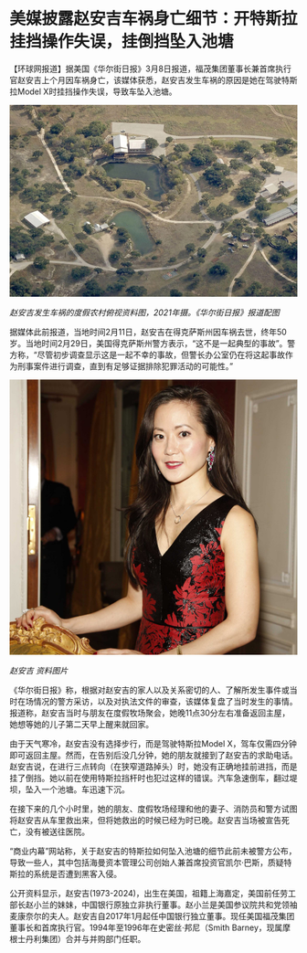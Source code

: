 # 美媒披露赵安吉车祸身亡细节：开特斯拉挂挡操作失误，挂倒挡坠入池塘

【环球网报道】据美国《华尔街日报》3月8日报道，福茂集团董事长兼首席执行官赵安吉上个月因车祸身亡，该媒体获悉，赵安吉发生车祸的原因是她在驾驶特斯拉Model
X时挂挡操作失误，导致车坠入池塘。

![56d100e98202656b4877a52bce7264c4.jpg](https://raw.githubusercontent.com/qqhsx/qqnews_image/main/2024/03/09/美媒披露赵安吉车祸身亡细节：开特斯拉挂挡操作失误，挂倒挡坠入池塘/56d100e98202656b4877a52bce7264c4.jpg)

_赵安吉发生车祸的度假农村俯视资料图，2021年摄。《华尔街日报》报道配图_

据媒体此前报道，当地时间2月11日，赵安吉在得克萨斯州因车祸去世，终年50岁。当地时间2月29日，美国得克萨斯州警方表示，“这不是一起典型的事故”。警方称，“尽管初步调查显示这是一起不幸的事故，但警长办公室仍在将这起事故作为刑事案件进行调查，直到有足够证据排除犯罪活动的可能性。”

![2d3a5670ce035b37d248f699e89ce72c.jpg](https://raw.githubusercontent.com/qqhsx/qqnews_image/main/2024/03/09/美媒披露赵安吉车祸身亡细节：开特斯拉挂挡操作失误，挂倒挡坠入池塘/2d3a5670ce035b37d248f699e89ce72c.jpg)

_赵安吉 资料图片_

《华尔街日报》称，根据对赵安吉的家人以及关系密切的人、了解所发生事件或当时在场情况的警方采访，以及对执法文件的审查，该媒体复盘了当时发生的事情。报道称，赵安吉当时与朋友在度假牧场聚会，她晚11点30分左右准备返回主屋，她想等她的儿子第二天早上醒来就回家。

由于天气寒冷，赵安吉没有选择步行，而是驾驶特斯拉Model
X，驾车仅需四分钟即可返回主屋。然而，在告别后没几分钟，她的朋友就接到了赵安吉的求助电话。赵安吉说，在进行三点转向（在狭窄道路掉头）时，她没有正确地挂前进挡，而是挂了倒挡。她以前在使用特斯拉挡杆时也犯过这样的错误。汽车急速倒车，翻过堤坝，坠入一个池塘。车迅速下沉。

在接下来的几个小时里，她的朋友、度假牧场经理和他的妻子、消防员和警方试图将赵安吉从车里救出来，但将她救出的时候已经为时已晚。赵安吉当场被宣告死亡，没有被送往医院。

“商业内幕”网站称，关于赵安吉的特斯拉如何坠入池塘的细节此前未被警方公布，导致一些人，其中包括海曼资本管理公司创始人兼首席投资官凯尔·巴斯，质疑特斯拉的系统是否遭到黑客入侵。

公开资料显示，赵安吉(1973-2024)，出生在美国，祖籍上海嘉定，美国前任劳工部长赵小兰的妹妹，中国银行原独立非执行董事。赵小兰是美国参议院共和党领袖麦康奈尔的夫人。赵安吉自2017年1月起任中国银行独立董事。现任美国福茂集团董事长和首席执行官。1994年至1996年在史密丝·邦尼（Smith
Barney，现属摩根士丹利集团）合并与并购部门任职。

